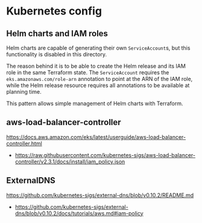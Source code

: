# Kubernetes config

## Helm charts and IAM roles

Helm charts are capable of generating their own `ServiceAccount`s, but this functionality is disabled in this directory.

The reason behind it is to be able to create the Helm release and its IAM role in the same Terraform state.
The `ServiceAccount` requires the `eks.amazonaws.com/role-arn` annotation to point at the ARN of the IAM role,
while the Helm release resource requires all annotations to be available at planning time.

This pattern allows simple management of Helm charts with Terraform.

## aws-load-balancer-controller

https://docs.aws.amazon.com/eks/latest/userguide/aws-load-balancer-controller.html

- https://raw.githubusercontent.com/kubernetes-sigs/aws-load-balancer-controller/v2.3.1/docs/install/iam_policy.json

## ExternalDNS

https://github.com/kubernetes-sigs/external-dns/blob/v0.10.2/README.md

- https://github.com/kubernetes-sigs/external-dns/blob/v0.10.2/docs/tutorials/aws.md#iam-policy
